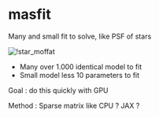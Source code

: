 # masfit

Many and small fit to solve, like PSF of stars

![!star_moffat](https://github.com/user-attachments/assets/3c99fbd4-3d00-4ebb-b2dc-6530ca4d2e03)




* Many over 1.000 identical model to fit
* Small model less 10 parameters to fit

Goal : do this quickly with GPU 

Method : Sparse matrix like CPU ? JAX ?

